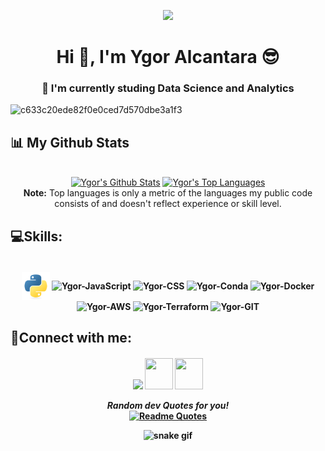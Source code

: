 <p align="center">
  <img width="45%" height="auto" src="https://giffiles.alphacoders.com/215/215485.gif" />
  
  
  </p><h1 align="center">Hi 👋, I'm Ygor Alcantara 😎</h1>
<h3 align="center">🌱 I'm currently studing Data Science and Analytics</h3>

<p align="center">
 
![c633c20ede82f0e0ced7d570dbe3a1f3](https://user-images.githubusercontent.com/70382532/138322189-2db8df52-9dcb-40a0-88a8-c365466bd33d.gif)

 ## 📊 My Github Stats
 
 <p align="center"> 

  <br/>
    <a href="https://github.com/YgorAlcantara/github-readme-stats"><img alt="Ygor's Github Stats" src="https://github-readme-stats.vercel.app/api?username=YgorAlcantara&show_icons=true&count_private=true&theme=react&hide_border=true&bg_color=0D1117" /></a>
  <a href="https://github.com/YgorAlcantara/github-readme-stats"><img alt="Ygor's Top Languages" src="https://github-readme-stats.vercel.app/api/top-langs/?username=YgorAlcantara&langs_count=8&count_private=true&layout=compact&theme=react&hide_border=true&bg_color=0D1117" /></a>
  <br/>
  <b>Note:</b> Top languages is only a metric of the languages my public code consists of and doesn't reflect experience or skill level.
  
## 💻Skills:
 <h4 align="center"> 
 </div>
<div style="display: inline_block"><br>
  <img align="center" alt="Ygor-Python" height="45" width="45" src="https://raw.githubusercontent.com/devicons/devicon/master/icons/python/python-original.svg">
  <img align="center" alt="Ygor-JavaScript" height="37" width="37" src="https://cdn.icon-icons.com/icons2/2415/PNG/512/javascript_original_logo_icon_146455.png">
  <img align="center" alt="Ygor-CSS" height="40" width="40" src="https://cdn1.iconfinder.com/data/icons/social-media-logos-7/64/css-3-512.png">
  <img align="center" alt="Ygor-Conda" height="40" width="40" src="https://www.nicepng.com/png/full/85-851058_anaconda-icon-anaconda-python-icon.png">
  <img align="center" alt="Ygor-Docker" height="40" width="40" src="https://cdn-icons-png.flaticon.com/512/919/919853.png">
  <img align="center" alt="Ygor-AWS" height="34" width="40" src="https://www.sophos.com/sites/default/files/2022-02/aws-logo-white-orange.png">
  <img align="center" alt="Ygor-Terraform" height="40" width="40" src="https://icons-for-free.com/iconfiles/png/512/Terraform-1329545833434920628.png">
  <img align="center" alt="Ygor-GIT" height="40" width="40" src="https://blog.scitools.com/wp-content/uploads/2021/12/Git-Icon-1788C.png">
  </div>
 


## 📱Connect with me:
<h4 align="center">

<a href = "https://www.linkedin.com/in/ygor-alcantara-b44538234/"><img src="https://img.icons8.com/fluent/48/000000/linkedin.png"/></a>
<a href = "mailto:ygoralcantara@gmail.com"><img height="50" width="45" src="https://cdn.icon-icons.com/icons2/2631/PNG/512/gmail_new_logo_icon_159149.png" target="_blank"></a>
<a href = "mailto:ygoralcantara@hotmail.com"><img height="50" width="45" src="https://findicons.com/files/icons/2795/office_2013_hd/2000/outlook.png" target="_blank"></a>

<div align="center">
  
 <i>Random dev Quotes for you!</i><br>
   [![Readme Quotes](https://quotes-github-readme.vercel.app/api?type=horizontal&theme=light)](https://github.com/piyushsuthar/github-readme-quotes)
 
   ![snake gif](https://github.com/YgorAlcantara/YgorAlcantara/blob/output/github-contribution-grid-snake.gif)

